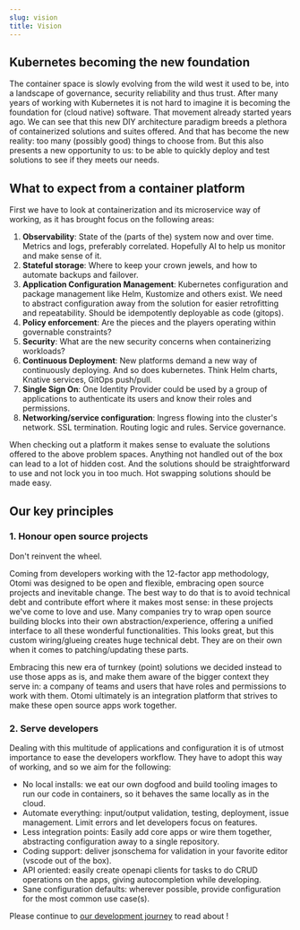 ```yaml
---
slug: vision
title: Vision
---
```


## Kubernetes becoming the new foundation

The container space is slowly evolving from the wild west it used to be, into a landscape of governance, security reliability and thus trust. After many years of working with Kubernetes it is not hard to imagine it is becoming the foundation for (cloud native) software. That movement already started years ago. We can see that this new DIY architecture paradigm breeds a plethora of containerized solutions and suites offered. And that has become the new reality: too many (possibly good) things to choose from. But this also presents a new opportunity to us: to be able to quickly deploy and test solutions to see if they meets our needs.

## What to expect from a container platform

First we have to look at containerization and its microservice way of working, as it has brought focus on the following areas:

1. **Observability**: State of the (parts of the) system now and over time. Metrics and logs, preferably correlated. Hopefully AI to help us monitor and make sense of it.
2. **Stateful storage**: Where to keep your crown jewels, and how to automate backups and failover.
3. **Application Configuration Management**: Kubernetes configuration and package management like Helm, Kustomize and others exist. We need to abstract configuration away from the solution for easier retrofitting and repeatability. Should be idempotently deployable as code (gitops).
4. **Policy enforcement**: Are the pieces and the players operating within governable constraints?
5. **Security**: What are the new security concerns when containerizing workloads?
6. **Continuous Deployment**: New platforms demand a new way of continuously deploying. And so does kubernetes. Think Helm charts, Knative services, GitOps push/pull.
7. **Single Sign On**: One Identity Provider could be used by a group of applications to authenticate its users and know their roles and permissions.
8. **Networking/service configuration**: Ingress flowing into the cluster's network. SSL termination. Routing logic and rules. Service governance.

When checking out a platform it makes sense to evaluate the solutions offered to the above problem spaces. Anything not handled out of the box can lead to a lot of hidden cost. And the solutions should be straightforward to use and not lock you in too much. Hot swapping solutions should be made easy.

## Our key principles

### 1. Honour open source projects

Don't reinvent the wheel.

Coming from developers working with the 12-factor app methodology, Otomi was designed to be open and flexible, embracing open source projects and inevitable change. The best way to do that is to avoid technical debt and contribute effort where it makes most sense: in these projects we've come to love and use. Many companies try to wrap open source building blocks into their own abstraction/experience, offering a unified interface to all these wonderful functionalities. This looks great, but this custom wiring/glueing creates huge technical debt. They are on their own when it comes to patching/updating these parts.

Embracing this new era of turnkey (point) solutions we decided instead to use those apps as is, and make them aware of the bigger context they serve in: a company of teams and users that have roles and permissions to work with them. Otomi ultimately is an integration platform that strives to make these open source apps work together.

### 2. Serve developers

Dealing with this multitude of applications and configuration it is of utmost importance to ease the developers workflow. They have to adopt this way of working, and so we aim for the following:

- No local installs: we eat our own dogfood and build tooling images to run our code in containers, so it behaves the same locally as in the cloud.
- Automate everything: input/output validation, testing, deployment, issue management. Limit errors and let developers focus on features.
- Less integration points: Easily add core apps or wire them together, abstracting configuration away to a single repository.
- Coding support: deliver jsonschema for validation in your favorite editor (vscode out of the box).
- API oriented: easily create openapi clients for tasks to do CRUD operations on the apps, giving autocompletion while developing.
- Sane configuration defaults: wherever possible, provide configuration for the most common use case(s).

Please continue to [our development journey](journey) to read about !

